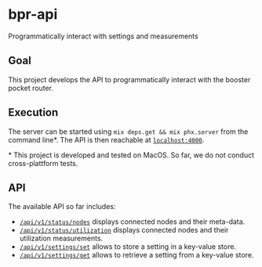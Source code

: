 # bpr-api

Programmatically interact with settings and measurements

## Goal

This project develops the API to programmatically interact with the booster pocket router.

## Execution

The server can be started using `mix deps.get && mix phx.server` from the command line\*. The API is then reachable at [`localhost:4000`](http://localhost:4000).

\* This project is developed and tested on MacOS. So far, we do not conduct cross-plattform tests.

## API

The available API so far includes:

- [`/api/v1/status/nodes`](http://localhost:4000/api/v1/status/nodes) displays connected nodes and their meta-data.
- [`/api/v1/status/utilization`](http://localhost:4000/api/v1/status/utilization) displays connected nodes and their utilization measurements.
- [`/api/v1/settings/set`](http://localhost:4000/api/v1/settings/set) allows to store a setting in a key-value store.
- [`/api/v1/settings/get`](http://localhost:4000/api/v1/settings/set) allows to retrieve a setting from a key-value store.

